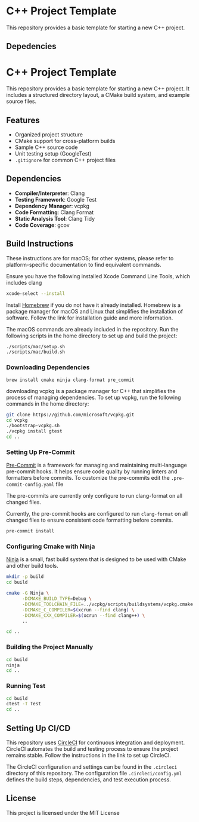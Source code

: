 # C++ Project Template 

This repository provides a basic template for starting a new C++ project. 

## Depedencies 

# C++ Project Template

This repository provides a basic template for starting a new C++ project. It includes a structured directory layout, a CMake build system, and example source files.

## Features

- Organized project structure
- CMake support for cross-platform builds
- Sample C++ source code
- Unit testing setup (GoogleTest)
- `.gitignore` for common C++ project files

## Dependencies

- **Compiler/Interpreter**: Clang
- **Testing Framework**: Google Test
- **Dependency Manager**: vcpkg
- **Code Formatting**: Clang Format
- **Static Analysis Tool**: Clang Tidy
- **Code Coverage**: gcov

## Build Instructions 

These instructions are for macOS; for other systems, please refer to platform-specific documentation to find equivalent commands. 

Ensure you have the following installed Xcode Command Line Tools, which includes clang
```sh
xcode-select --install
```

Install [Homebrew](https://docs.brew.sh/Installation) if you do not have it already installed. Homebrew is a package manager for macOS and Linux that simplifies the installation of software. Follow the link for installation guide and more information. 

The macOS commands are already included in the repository. Run the following scripts in the home directory to set up and build the project:

```sh
./scripts/mac/setup.sh
./scripts/mac/build.sh
```


### Downloading Dependencies

```
brew install cmake ninja clang-format pre_commit
```

downloading vcpkg is a package manager for C++ that simplifies the process of managing dependencies. To set up vcpkg, run the following commands in the home directory:


```sh
git clone https://github.com/microsoft/vcpkg.git
cd vcpkg 
./bootstrap-vcpkg.sh
./vcpkg install gtest
cd ..
```

### Setting Up Pre-Commit 

[Pre-Commit](https://pre-commit.com/) is a framework for managing and maintaining multi-language pre-commit hooks. It helps ensure code quality by running linters and formatters before commits. To customize the pre-commits edit the `.pre-commit-config.yaml` file

The pre-commits are currently only configure to run clang-format on all changed files. 

Currently, the pre-commit hooks are configured to run `clang-format` on all changed files to ensure consistent code formatting before commits.

```sh
pre-commit install
```



### Configuring Cmake with Ninja 
[Ninja](https://ninja-build.org/) is a small, fast build system that is designed to be used with CMake and other build tools.

```sh
mkdir -p build
cd build

cmake -G Ninja \
      -DCMAKE_BUILD_TYPE=Debug \
      -DCMAKE_TOOLCHAIN_FILE=../vcpkg/scripts/buildsystems/vcpkg.cmake \
      -DCMAKE_C_COMPILER=$(xcrun --find clang) \
      -DCMAKE_CXX_COMPILER=$(xcrun --find clang++) \
      .. 

cd ..
```

### Building the Project Manually


```sh
cd build
ninja
cd ..
```

### Running Test 
```sh
cd build 
ctest -T Test
cd .. 
```


## Setting Up CI/CD

This repository uses [CircleCI](https://circleci.com/) for continuous integration and deployment. CircleCI automates the build and testing process to ensure the project remains stable. Follow the instructions in the link to set up CircleCI.

The CircleCI configuration and settings can be found in the `.circleci` directory of this repository. The configuration file `.circleci/config.yml` defines the build steps, dependencies, and test execution process. 


## License

This project is licensed under the MIT License 


  


